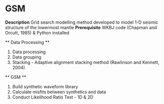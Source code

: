 # GSM 

**Description** 
  Grid search modelling method developed to model 1-D seismic structure of the lowermost mantle 
**Prerequisite** 
  WKBJ code (Chapman and Orcutt, 1985) & Python installed

** Data Processing **
1. Data processing
2. Data grouping 
3. Stacking - Adaptive alignment stacking method (Rawlinson and Kennett, 2004)
 
** GSM **
1. Build synthetic waveform library 
2. Calculate misfits between synthetics and data
3. Conduct Likelihood Ratio Test - 1D & 2D
